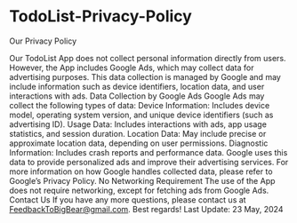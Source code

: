 # TodoList-Privacy-Policy

Our Privacy Policy

Our TodoList App does not collect personal information directly from users. However, the App includes Google Ads, which may collect data for advertising purposes. This data collection is managed by Google and may include information such as device identifiers, location data, and user interactions with ads.
Data Collection by Google Ads
Google Ads may collect the following types of data:
Device Information: Includes device model, operating system version, and unique device identifiers (such as advertising ID).
Usage Data: Includes interactions with ads, app usage statistics, and session duration.
Location Data: May include precise or approximate location data, depending on user permissions.
Diagnostic Information: Includes crash reports and performance data.
Google uses this data to provide personalized ads and improve their advertising services. For more information on how Google handles collected data, please refer to Google’s Privacy Policy.
No Networking Requirement
The use of the App does not require networking, except for fetching ads from Google Ads.
Contact Us
If you have any more questions, please contact us at FeedbackToBigBear@gmail.com.
Best regards!
Last Update: 23 May, 2024
